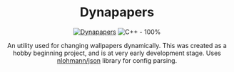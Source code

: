 <div align="center">

# Dynapapers

[![Dynapapers](https://github.com/SteveIsGlitched/dynapapers/actions/workflows/dynapapers.yml/badge.svg)](https://github.com/SteveIsGlitched/dynapapers/actions/workflows/dynapapers.yml) 
![C++ - 100%](https://img.shields.io/static/v1?label=C%2B%2B&message=100%&color=blue)

An utility used for changing wallpapers dynamically. This was created as a hobby beginning project, and is at very early development stage. Uses [nlohmann/json](https://github.com/nlohmann/json) library for config parsing.


</div>
